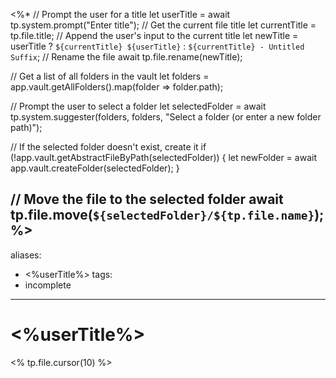 <%*
// Prompt the user for a title
let userTitle = await tp.system.prompt("Enter title");
// Get the current file title
let currentTitle = tp.file.title;
// Append the user's input to the current title
let newTitle = userTitle ? `${currentTitle} ${userTitle}` : `${currentTitle} - Untitled Suffix`;
// Rename the file
await tp.file.rename(newTitle);

// Get a list of all folders in the vault
let folders = app.vault.getAllFolders().map(folder => folder.path);

// Prompt the user to select a folder
let selectedFolder = await tp.system.suggester(folders, folders, "Select a folder (or enter a new folder path)");

// If the selected folder doesn't exist, create it
if (!app.vault.getAbstractFileByPath(selectedFolder)) {
  let newFolder = await app.vault.createFolder(selectedFolder);
}


// Move the file to the selected folder
await tp.file.move(`${selectedFolder}/${tp.file.name}`);
%>
---
aliases:
  - <%userTitle%>
tags:
  - incomplete 
---
# <%userTitle%>
<% tp.file.cursor(10) %>